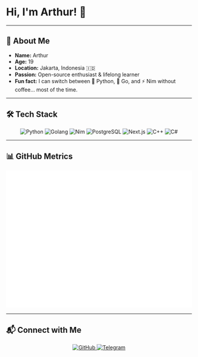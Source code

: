 # Hi, I'm Arthur! 👋

---

## 🐾 About Me

- **Name:** Arthur  
- **Age:** 19  
- **Location:** Jakarta, Indonesia 🇮🇩  
- **Passion:** Open-source enthusiast & lifelong learner  
- **Fun fact:** I can switch between 🐍 Python, 🐹 Go, and ⚡ Nim without coffee... most of the time.

---

## 🛠️ Tech Stack
<p align="center">
  <img src="https://cdn.jsdelivr.net/gh/devicons/devicon/icons/python/python-original.svg" width="40" alt="Python"/>
  <img src="https://cdn.jsdelivr.net/gh/devicons/devicon/icons/go/go-original.svg" width="40" alt="Golang"/>
  <img src="https://cdn.jsdelivr.net/gh/devicons/devicon/icons/nim/nim-original.svg" width="40" alt="Nim"/>
  <img src="https://cdn.jsdelivr.net/gh/devicons/devicon/icons/postgresql/postgresql-original.svg" width="40" alt="PostgreSQL"/>
  <img src="https://cdn.jsdelivr.net/gh/devicons/devicon/icons/nextjs/nextjs-original.svg" width="40" alt="Next.js"/>
  <img src="https://cdn.jsdelivr.net/gh/devicons/devicon/icons/cplusplus/cplusplus-original.svg" width="40" alt="C++"/>
  <img src="https://cdn.jsdelivr.net/gh/devicons/devicon/icons/csharp/csharp-original.svg" width="40" alt="C#"/>
</p>

---

## 📊 GitHub Metrics
<p align="center">
  <img src="https://github.com/ohmyarthur/ohmyarthur/blob/main/metrics.svg" alt="Arthur's GitHub Metrics"/>
</p>

---

## 📬 Connect with Me
<p align="center">
  <a href="https://github.com/ohmyarthur">
    <img src="https://cdn.jsdelivr.net/gh/devicons/devicon/icons/github/github-original.svg" width="40" alt="GitHub"/>
  </a>
  <a href="https://t.me/durovpaIsu">
    <img src="https://cdn.jsdelivr.net/gh/simple-icons/simple-icons/icons/telegram.svg" width="40" alt="Telegram"/>
  </a>
</p>
